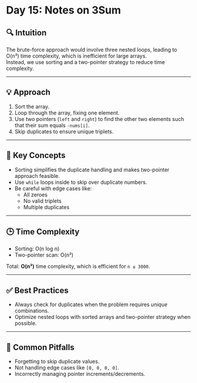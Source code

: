 # Day 15: Notes on 3Sum

## 🔍 Intuition

The brute-force approach would involve three nested loops, leading to O(n³) time complexity, which is inefficient for large arrays.  
Instead, we use sorting and a two-pointer strategy to reduce time complexity.

---

## 💡 Approach

1. Sort the array.
2. Loop through the array, fixing one element.
3. Use two pointers (`left` and `right`) to find the other two elements such that their sum equals `-nums[i]`.
4. Skip duplicates to ensure unique triplets.

---

## 🧠 Key Concepts

- Sorting simplifies the duplicate handling and makes two-pointer approach feasible.
- Use `while` loops inside to skip over duplicate numbers.
- Be careful with edge cases like:
  - All zeroes
  - No valid triplets
  - Multiple duplicates

---

## 🕒 Time Complexity

- Sorting: O(n log n)
- Two-pointer scan: O(n²)

Total: **O(n²)** time complexity, which is efficient for `n ≤ 3000`.

---

## ✅ Best Practices

- Always check for duplicates when the problem requires *unique* combinations.
- Optimize nested loops with sorted arrays and two-pointer strategy when possible.

---

## 📌 Common Pitfalls

- Forgetting to skip duplicate values.
- Not handling edge cases like `[0, 0, 0, 0]`.
- Incorrectly managing pointer increments/decrements.
